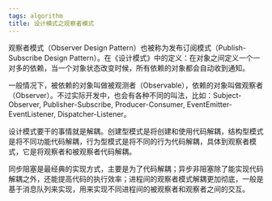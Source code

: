 ```yaml
---
tags: algorithm
title: 设计模式之观察者模式
---
```

观察者模式（Observer Design Pattern）也被称为发布订阅模式（Publish-Subscribe Design Pattern）。在《设计模式》中的定义：在对象之间定义一个一对多的依赖，当一个对象状态改变时候，所有依赖的对象都会自动收到通知。

一般情况下，被依赖的对象叫做被观测者（Observable），依赖的对象叫做观察者（Observer）。不过实际开发中，也会有各种不同的叫法，比如：Subject-Observer, Publisher-Subscribe, Producer-Consumer, EventEmitter-EventListener, Dispatcher-Listener。

设计模式要干的事情就是解耦。创建型模式是将创建和使用代码解耦，结构型模式是将不同功能代码解耦，行为型模式是将不同的行为代码解耦，具体到观察者模式，它是将观察者和被观察者代码解耦。

同步阻塞是最经典的实现方式，主要是为了代码解耦；异步非阻塞除了能实现代码解耦之外，还能提高代码的执行效率；进程间的观察者模式解耦更加彻底，一般是基于消息队列来实现，用来实现不同进程间的被观察者和观察者之间的交互。